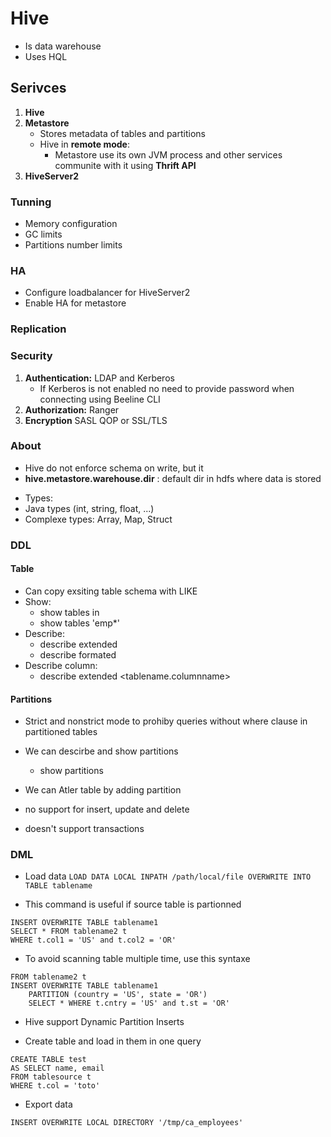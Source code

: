 # Hive

* Is data warehouse
* Uses HQL

## Serivces

1. **Hive**
2. **Metastore**
    * Stores metadata of tables and partitions  
    * Hive in **remote mode**:
        * Metastore use its own JVM process and other services communite with it using **Thrift API**
3. **HiveServer2**

### Tunning

* Memory configuration 
* GC limits 
* Partitions number limits 

### HA

* Configure loadbalancer for HiveServer2 
* Enable HA for metastore 

### Replication 

### Security 

1. **Authentication:** LDAP and Kerberos 
    * If Kerberos is not enabled no need to provide password when connecting using Beeline CLI 
2. **Authorization:** Ranger 
3. **Encryption** SASL QOP or SSL/TLS  

### About 

* Hive do not enforce schema on write, but it
* **hive.metastore.warehouse.dir** : default dir in hdfs where data is stored


- Types: 
 - Java types (int, string, float, ...)
 - Complexe types: Array, Map, Struct

### DDL

#### Table 
 - Can copy exsiting table schema with LIKE
 - Show: 
   - show tables in <namespace>
   - show tables 'emp*'
 - Describe: 
	- describe extended <tablename>
	- describe formated <tablename>
 - Describe column: 
 	- describe extended <tablename.columnname>

#### Partitions 

 - Strict and nonstrict mode to prohiby queries without where clause in partitioned tables

 - We can descirbe and show partitions
	-  show partitions <tablename>

 - We can Atler table by adding partition

- no support for insert, update and delete
- doesn't support transactions

### DML
- Load data
```LOAD DATA LOCAL INPATH /path/local/file OVERWRITE INTO TABLE tablename```

- This command is useful if source table is partionned

```
INSERT OVERWRITE TABLE tablename1
SELECT * FROM tablename2 t
WHERE t.col1 = 'US' and t.col2 = 'OR'
```
- To avoid scanning table multiple time, use this syntaxe

```
FROM tablename2 t
INSERT OVERWRITE TABLE tablename1
	PARTITION (country = 'US', state = 'OR') 
	SELECT * WHERE t.cntry = 'US' and t.st = 'OR'
```

- Hive support Dynamic Partition Inserts

- Create table and load in them in one query 

```
CREATE TABLE test
AS SELECT name, email 
FROM tablesource t
WHERE t.col = 'toto'
```

- Export data 

```INSERT OVERWRITE LOCAL DIRECTORY '/tmp/ca_employees'```
